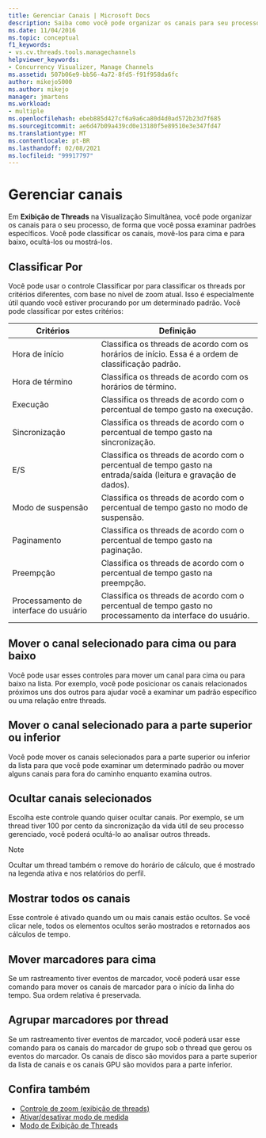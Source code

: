 ```yaml
---
title: Gerenciar Canais | Microsoft Docs
description: Saiba como você pode organizar os canais para seu processo para poder examinar padrões específicos na exibição threads no Visualizador de simultaneidade.
ms.date: 11/04/2016
ms.topic: conceptual
f1_keywords:
- vs.cv.threads.tools.managechannels
helpviewer_keywords:
- Concurrency Visualizer, Manage Channels
ms.assetid: 507b06e9-bb56-4a72-8fd5-f91f958da6fc
author: mikejo5000
ms.author: mikejo
manager: jmartens
ms.workload:
- multiple
ms.openlocfilehash: ebeb885d427cf6a9a6ca80d4d0ad572b23d7f685
ms.sourcegitcommit: ae6d47b09a439cd0e13180f5e89510e3e347fd47
ms.translationtype: MT
ms.contentlocale: pt-BR
ms.lasthandoff: 02/08/2021
ms.locfileid: "99917797"
---
```

# <a name="manage-channels"></a>Gerenciar canais
Em **Exibição de Threads** na Visualização Simultânea, você pode organizar os canais para o seu processo, de forma que você possa examinar padrões específicos. Você pode classificar os canais, movê-los para cima e para baixo, ocultá-los ou mostrá-los.

## <a name="sort-by"></a>Classificar Por
 Você pode usar o controle Classificar por para classificar os threads por critérios diferentes, com base no nível de zoom atual. Isso é especialmente útil quando você estiver procurando por um determinado padrão. Você pode classificar por estes critérios:

|Critérios|Definição|
|--------------|----------------|
|Hora de início|Classifica os threads de acordo com os horários de início. Essa é a ordem de classificação padrão.|
|Hora de término|Classifica os threads de acordo com os horários de término.|
|Execução|Classifica os threads de acordo com o percentual de tempo gasto na execução.|
|Sincronização|Classifica os threads de acordo com o percentual de tempo gasto na sincronização.|
|E/S|Classifica os threads de acordo com o percentual de tempo gasto na entrada/saída (leitura e gravação de dados).|
|Modo de suspensão|Classifica os threads de acordo com o percentual de tempo gasto no modo de suspensão.|
|Paginamento|Classifica os threads de acordo com o percentual de tempo gasto na paginação.|
|Preempção|Classifica os threads de acordo com o percentual de tempo gasto na preempção.|
|Processamento de interface do usuário|Classifica os threads de acordo com o percentual de tempo gasto no processamento da interface do usuário.|

## <a name="move-selected-channel-up-or-down"></a>Mover o canal selecionado para cima ou para baixo
 Você pode usar esses controles para mover um canal para cima ou para baixo na lista. Por exemplo, você pode posicionar os canais relacionados próximos uns dos outros para ajudar você a examinar um padrão específico ou uma relação entre threads.

## <a name="move-selected-channel-to-top-or-bottom"></a>Mover o canal selecionado para a parte superior ou inferior
 Você pode mover os canais selecionados para a parte superior ou inferior da lista para que você pode examinar um determinado padrão ou mover alguns canais para fora do caminho enquanto examina outros.

## <a name="hide-selected-channels"></a>Ocultar canais selecionados
 Escolha este controle quando quiser ocultar canais. Por exemplo, se um thread tiver 100 por cento da sincronização da vida útil de seu processo gerenciado, você poderá ocultá-lo ao analisar outros threads.

> [!NOTE]
> Ocultar um thread também o remove do horário de cálculo, que é mostrado na legenda ativa e nos relatórios do perfil.

## <a name="show-all-channels"></a>Mostrar todos os canais
 Esse controle é ativado quando um ou mais canais estão ocultos. Se você clicar nele, todos os elementos ocultos serão mostrados e retornados aos cálculos de tempo.

## <a name="move-markers-to-top"></a>Mover marcadores para cima
 Se um rastreamento tiver eventos de marcador, você poderá usar esse comando para mover os canais de marcador para o início da linha do tempo. Sua ordem relativa é preservada.

## <a name="group-markers-by-thread"></a>Agrupar marcadores por thread
 Se um rastreamento tiver eventos de marcador, você poderá usar esse comando para os canais do marcador de grupo sob o thread que gerou os eventos do marcador.  Os canais de disco são movidos para a parte superior da lista de canais e os canais GPU são movidos para a parte inferior.

## <a name="see-also"></a>Confira também
- [Controle de zoom (exibição de threads)](../profiling/zoom-control-threads-view.md)
- [Ativar/desativar modo de medida](../profiling/measure-mode-on-off.md)
- [Modo de Exibição de Threads](../profiling/threads-view-parallel-performance.md)
